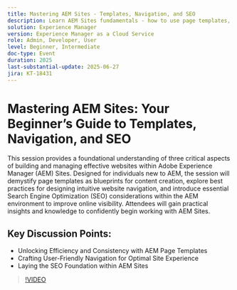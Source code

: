 ```yaml
---
title: Mastering AEM Sites - Templates, Navigation, and SEO
description: Learn AEM Sites fundamentals - how to use page templates, design intuitive navigation, and apply key SEO practices to boost visibility and site performance.
solution: Experience Manager
version: Experience Manager as a Cloud Service
role: Admin, Developer, User
level: Beginner, Intermediate
doc-type: Event
duration: 2025
last-substantial-update: 2025-06-27
jira: KT-18431
---
```


# Mastering AEM Sites: Your Beginner’s Guide to Templates, Navigation, and SEO

This session provides a foundational understanding of three critical aspects of building and managing effective websites within Adobe Experience Manager (AEM) Sites. Designed for individuals new to AEM, the session will demystify page templates as blueprints for content creation, explore best practices for designing intuitive website navigation, and introduce essential Search Engine Optimization (SEO) considerations within the AEM environment to improve online visibility. Attendees will gain practical insights and knowledge to confidently begin working with AEM Sites.

## Key Discussion Points:

* Unlocking Efficiency and Consistency with AEM Page Templates
* Crafting User-Friendly Navigation for Optimal Site Experience
* Laying the SEO Foundation within AEM Sites

>[!VIDEO](https://video.tv.adobe.com/v/3464298/?learn=on&enablevpops)
